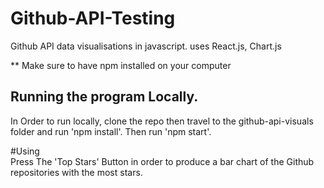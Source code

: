 # Github-API-Testing
Github API data visualisations in javascript. uses React.js, Chart.js


** Make sure to have npm installed on your computer  
## Running the program Locally.  
In Order to run locally, clone the repo then travel to the github-api-visuals folder and run 'npm install'.
Then run 'npm start'.

#Using  
Press The 'Top Stars' Button in order to produce a bar chart of the Github repositories with the most stars.

